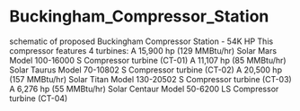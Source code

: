 # Buckingham_Compressor_Station
schematic of proposed Buckingham Compressor Station - 54K HP 
This compressor features 4 turbines:
A 15,900 hp (129 MMBtu/hr) Solar Mars Model 100-16000 S Compressor turbine (CT-01)
A 11,107 hp (85 MMBtu/hr) Solar Taurus Model 70-10802 S Compressor turbine (CT-02)
A 20,500 hp (157 MMBtu/hr) Solar Titan Model 130-20502 S Compressor turbine (CT-03)
A 6,276 hp (55 MMBtu/hr) Solar Centaur Model 50-6200 LS Compressor turbine (CT-04)

